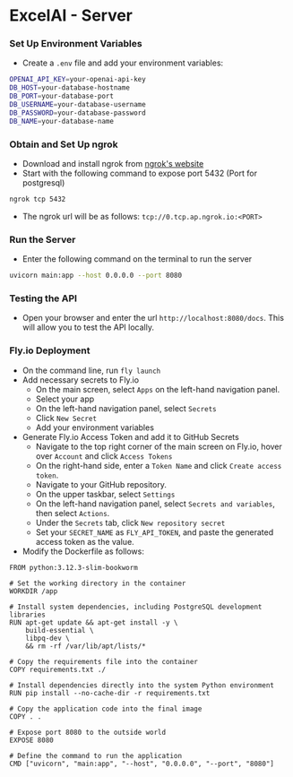 # ExcelAI - Server 

### Set Up Environment Variables 
- Create a `.env` file and add your environment variables: 
```bash 
OPENAI_API_KEY=your-openai-api-key
DB_HOST=your-database-hostname
DB_PORT=your-database-port
DB_USERNAME=your-database-username
DB_PASSWORD=your-database-password 
DB_NAME=your-database-name 
```
 
### Obtain and Set Up ngrok 
- Download and install ngrok from [ngrok's website](https://ngrok.com/download) 
- Start with the following command to expose port 5432 (Port for postgresql)
```bash
ngrok tcp 5432
```
- The ngrok url will be as follows: `tcp://0.tcp.ap.ngrok.io:<PORT>`

### Run the Server 
- Enter the following command on the terminal to run the server 
```bash
uvicorn main:app --host 0.0.0.0 --port 8080
```

### Testing the API 
- Open your browser and enter the url `http://localhost:8080/docs`. This will allow you to test the API locally. 
### Fly.io Deployment
- On the command line, run `fly launch`
- Add necessary secrets to Fly.io 
  - On the main screen, select `Apps` on the left-hand navigation panel.
  - Select your app 
  - On the left-hand navigation panel, select `Secrets` 
  - Click `New Secret`
  - Add your environment variables 
- Generate Fly.io Access Token and add it to GitHub Secrets
  - Navigate to the top right corner of the main screen on Fly.io, hover over `Account` and click `Access Tokens`
  - On the right-hand side, enter a `Token Name` and click `Create access token`. 
  - Navigate to your GitHub repository. 
  - On the upper taskbar, select `Settings`
  - On the left-hand navigation panel, select `Secrets and variables`, then select `Actions`.
  - Under the `Secrets` tab, click `New repository secret`
  - Set your `SECRET_NAME` as `FLY_API_TOKEN`, and paste the generated access token as the value.
- Modify the Dockerfile as follows:
```Dockerfile# Use the official Python image as a base
FROM python:3.12.3-slim-bookworm

# Set the working directory in the container
WORKDIR /app

# Install system dependencies, including PostgreSQL development libraries
RUN apt-get update && apt-get install -y \
    build-essential \
    libpq-dev \
    && rm -rf /var/lib/apt/lists/*

# Copy the requirements file into the container
COPY requirements.txt ./

# Install dependencies directly into the system Python environment
RUN pip install --no-cache-dir -r requirements.txt

# Copy the application code into the final image
COPY . .

# Expose port 8080 to the outside world
EXPOSE 8080

# Define the command to run the application
CMD ["uvicorn", "main:app", "--host", "0.0.0.0", "--port", "8080"]
```